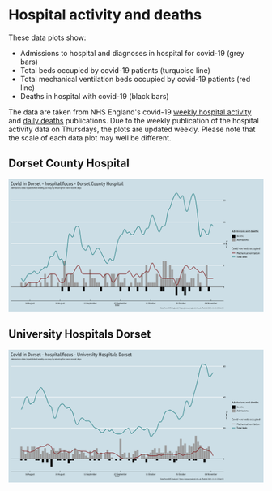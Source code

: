 # Hospital activity and deaths

These data plots show:
 - Admissions to hospital and diagnoses in hospital for covid-19 (grey bars)
 - Total beds occupied by covid-19 patients (turquoise line)
 - Total mechanical ventilation beds occupied by covid-19 patients (red line)
 - Deaths in hospital with covid-19 (black bars)
 
 The data are taken from NHS England's covid-19 [weekly hospital activity](https://www.england.nhs.uk/statistics/statistical-work-areas/covid-19-hospital-activity/) and [daily deaths](https://www.england.nhs.uk/statistics/statistical-work-areas/covid-19-daily-deaths/) publications. Due to the weekly publication of the hospital activity data on Thursdays, the plots are updated weekly. Please note that the scale of each data plot may well be different.
 
## Dorset County Hospital
 
[![Dorset County Hospital](hosp_rbd.png)](hosp_rbd.png?raw=true)
 
## University Hospitals Dorset
 
[![University Hospitals Dorset](hosp_r0d.png)](hosp_r0d.png?raw=true)